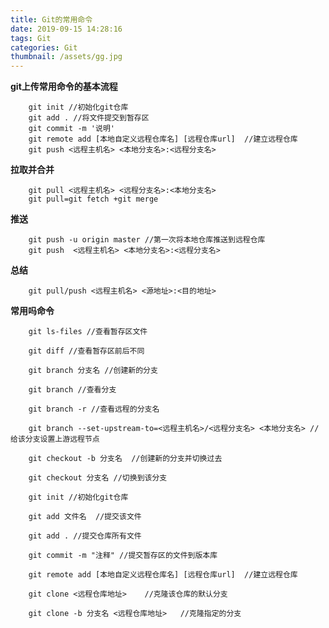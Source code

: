 ```yaml
---
title: Git的常用命令
date: 2019-09-15 14:28:16
tags: Git
categories: Git
thumbnail: /assets/gg.jpg
---
```



**git上传常用命令的基本流程**

        git init //初始化git仓库
        git add . //将文件提交到暂存区
        git commit -m '说明'
        git remote add [本地自定义远程仓库名] [远程仓库url]  //建立远程仓库
        git push <远程主机名> <本地分支名>:<远程分支名>


**拉取并合并**

        git pull <远程主机名> <远程分支名>:<本地分支名> 
        git pull=git fetch +git merge 

**推送**

        git push -u origin master //第一次将本地仓库推送到远程仓库
        git push  <远程主机名> <本地分支名>:<远程分支名>

**总结**

        git pull/push <远程主机名> <源地址>:<目的地址>

**常用吗命令**

        git ls-files //查看暂存区文件

        git diff //查看暂存区前后不同

        git branch 分支名 //创建新的分支

        git branch //查看分支

        git branch -r //查看远程的分支名

        git branch --set-upstream-to=<远程主机名>/<远程分支名> <本地分支名> //给该分支设置上游远程节点

        git checkout -b 分支名  //创建新的分支并切换过去

        git checkout 分支名 //切换到该分支

        git init //初始化git仓库

        git add 文件名  //提交该文件

        git add . //提交仓库所有文件

        git commit -m "注释" //提交暂存区的文件到版本库 

        git remote add [本地自定义远程仓库名] [远程仓库url]  //建立远程仓库

        git clone <远程仓库地址>    //克隆该仓库的默认分支

        git clone -b 分支名 <远程仓库地址>   //克隆指定的分支
